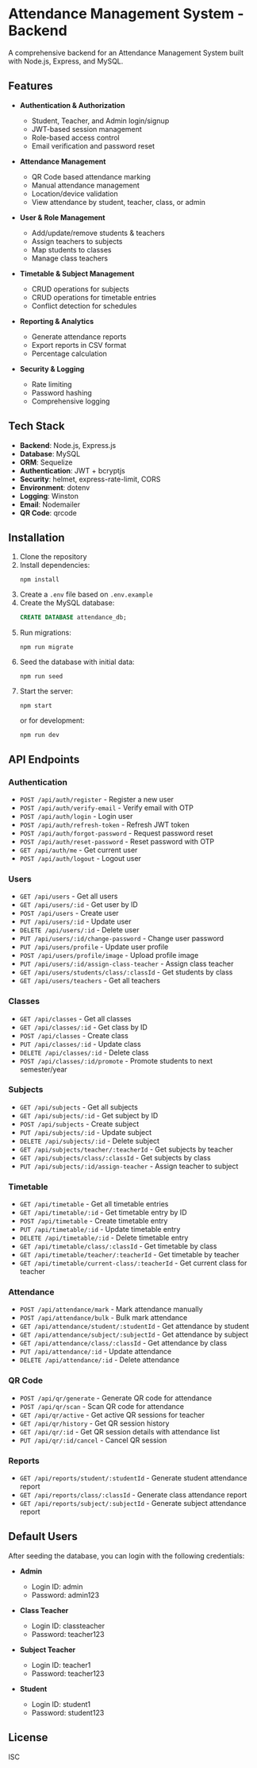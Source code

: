 # Attendance Management System - Backend

A comprehensive backend for an Attendance Management System built with Node.js, Express, and MySQL.

## Features

- **Authentication & Authorization**
  - Student, Teacher, and Admin login/signup
  - JWT-based session management
  - Role-based access control
  - Email verification and password reset

- **Attendance Management**
  - QR Code based attendance marking
  - Manual attendance management
  - Location/device validation
  - View attendance by student, teacher, class, or admin

- **User & Role Management**
  - Add/update/remove students & teachers
  - Assign teachers to subjects
  - Map students to classes
  - Manage class teachers

- **Timetable & Subject Management**
  - CRUD operations for subjects
  - CRUD operations for timetable entries
  - Conflict detection for schedules

- **Reporting & Analytics**
  - Generate attendance reports
  - Export reports in CSV format
  - Percentage calculation

- **Security & Logging**
  - Rate limiting
  - Password hashing
  - Comprehensive logging

## Tech Stack

- **Backend**: Node.js, Express.js
- **Database**: MySQL
- **ORM**: Sequelize
- **Authentication**: JWT + bcryptjs
- **Security**: helmet, express-rate-limit, CORS
- **Environment**: dotenv
- **Logging**: Winston
- **Email**: Nodemailer
- **QR Code**: qrcode

## Installation

1. Clone the repository
2. Install dependencies:
   ```
   npm install
   ```
3. Create a `.env` file based on `.env.example`
4. Create the MySQL database:
   ```sql
   CREATE DATABASE attendance_db;
   ```
5. Run migrations:
   ```
   npm run migrate
   ```
6. Seed the database with initial data:
   ```
   npm run seed
   ```
7. Start the server:
   ```
   npm start
   ```
   or for development:
   ```
   npm run dev
   ```

## API Endpoints

### Authentication
- `POST /api/auth/register` - Register a new user
- `POST /api/auth/verify-email` - Verify email with OTP
- `POST /api/auth/login` - Login user
- `POST /api/auth/refresh-token` - Refresh JWT token
- `POST /api/auth/forgot-password` - Request password reset
- `POST /api/auth/reset-password` - Reset password with OTP
- `GET /api/auth/me` - Get current user
- `POST /api/auth/logout` - Logout user

### Users
- `GET /api/users` - Get all users
- `GET /api/users/:id` - Get user by ID
- `POST /api/users` - Create user
- `PUT /api/users/:id` - Update user
- `DELETE /api/users/:id` - Delete user
- `PUT /api/users/:id/change-password` - Change user password
- `PUT /api/users/profile` - Update user profile
- `POST /api/users/profile/image` - Upload profile image
- `PUT /api/users/:id/assign-class-teacher` - Assign class teacher
- `GET /api/users/students/class/:classId` - Get students by class
- `GET /api/users/teachers` - Get all teachers

### Classes
- `GET /api/classes` - Get all classes
- `GET /api/classes/:id` - Get class by ID
- `POST /api/classes` - Create class
- `PUT /api/classes/:id` - Update class
- `DELETE /api/classes/:id` - Delete class
- `POST /api/classes/:id/promote` - Promote students to next semester/year

### Subjects
- `GET /api/subjects` - Get all subjects
- `GET /api/subjects/:id` - Get subject by ID
- `POST /api/subjects` - Create subject
- `PUT /api/subjects/:id` - Update subject
- `DELETE /api/subjects/:id` - Delete subject
- `GET /api/subjects/teacher/:teacherId` - Get subjects by teacher
- `GET /api/subjects/class/:classId` - Get subjects by class
- `PUT /api/subjects/:id/assign-teacher` - Assign teacher to subject

### Timetable
- `GET /api/timetable` - Get all timetable entries
- `GET /api/timetable/:id` - Get timetable entry by ID
- `POST /api/timetable` - Create timetable entry
- `PUT /api/timetable/:id` - Update timetable entry
- `DELETE /api/timetable/:id` - Delete timetable entry
- `GET /api/timetable/class/:classId` - Get timetable by class
- `GET /api/timetable/teacher/:teacherId` - Get timetable by teacher
- `GET /api/timetable/current-class/:teacherId` - Get current class for teacher

### Attendance
- `POST /api/attendance/mark` - Mark attendance manually
- `POST /api/attendance/bulk` - Bulk mark attendance
- `GET /api/attendance/student/:studentId` - Get attendance by student
- `GET /api/attendance/subject/:subjectId` - Get attendance by subject
- `GET /api/attendance/class/:classId` - Get attendance by class
- `PUT /api/attendance/:id` - Update attendance
- `DELETE /api/attendance/:id` - Delete attendance

### QR Code
- `POST /api/qr/generate` - Generate QR code for attendance
- `POST /api/qr/scan` - Scan QR code for attendance
- `GET /api/qr/active` - Get active QR sessions for teacher
- `GET /api/qr/history` - Get QR session history
- `GET /api/qr/:id` - Get QR session details with attendance list
- `PUT /api/qr/:id/cancel` - Cancel QR session

### Reports
- `GET /api/reports/student/:studentId` - Generate student attendance report
- `GET /api/reports/class/:classId` - Generate class attendance report
- `GET /api/reports/subject/:subjectId` - Generate subject attendance report

## Default Users

After seeding the database, you can login with the following credentials:

- **Admin**
  - Login ID: admin
  - Password: admin123

- **Class Teacher**
  - Login ID: classteacher
  - Password: teacher123

- **Subject Teacher**
  - Login ID: teacher1
  - Password: teacher123

- **Student**
  - Login ID: student1
  - Password: student123

## License

ISC

